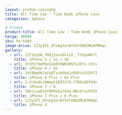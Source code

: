 ```yaml
---
layout: produk-casinghp
title: All Time Low - Time Bomb iPhone Case
categories: iphone

# Produk
product-title: All Time Low - Time Bomb iPhone Case
harga: 90000
sku: hn-0109
image-drive: 1Z3y1PI_0fubg3orBYSXlGNQ3MLW7MAqn
gallery:
  - url: 1Z71EybA_YHdjIasx0viLD__73YpaWk7l
    title: iPhone 5 / 5s / SE
  - url: 1t3P27QePmvG1mEF8WKU0SPxJDYs-CUtv
    title: iPhone 6 / 6s
  - url: 14t8NgO67aIq0Tzzb6bAJzRXDid1YDhfJ
    title: iPhone 6 Plus / 6s Plus
  - url: 1-XcAs0cJmWmgt1E0fSfQ-CTN5L8OfVdv
    title: iPhone 7 / 8
  - url: 10nszyq654T0P6UIa7Q3q-MBc6favPd7X
    title: iPhone 7 Plus / 8 Plus
  - url: 1Z3y1PI_0fubg3orBYSXlGNQ3MLW7MAqn
    title: iPhone X
---
```

